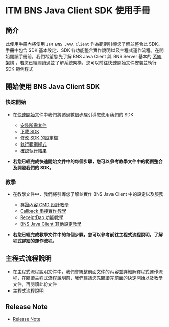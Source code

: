 # ITM BNS Java Client SDK 使用手冊

## 簡介

此使用手冊內將使用 `ITM BNS JAVA Client` 作為範例引導您了解並整合此 SDK。手冊中包含 SDK 基本設定、SDK 各功能整合實作說明以及主程式運作流程。在開始閱讀手冊前，我們希望您先了解 BNS Java Client 與 BNS Server 基本的 [系統架構](https://github.com/itrustmachines/itm-spo-sdk-doc) ，若您已經閱讀過並了解系統架構，您可以前往快速開始文件安裝並執行 SDK 範例程式

## 開始使用 BNS Java Client SDK

### 快速開始

- 在[快速開始](./doc/quick_start_zh.md)文件中我們將透過數個步驟引導您使用我們的 SDK
  - [安裝所需套件](./doc/quick_start_zh.md#1-安裝所需套件)
  - [下載 SDK](./doc/quick_start_zh.md#2-下載-sdk)
  - [修改 SDK 的設定檔](./doc/quick_start_zh.md#3-修改-sdk-設定檔)
  - [執行範例程式](./doc/quick_start_zh.md#4-執行範例程式)
  - [確認執行結果](./doc/quick_start_zh.md#5-確認執行結果)

- **若您已經完成快速開始文件中的每個步驟，您可以參考教學文件中的範例整合及開發我們的 SDK。**

### 教學

- 在教學文件中，我們將引導您了解並實作 BNS Java Client 中的設定以及服務
  - [存證內容 CMD 設計教學](./doc/cmd_zh.md)
  - [Callback 串接實作教學](./doc/callback_zh.md)
  - [ReceiptDao 功能教學](./doc/receiptDao_zh.md)
  - [BNS Java Client 其他設定教學](./doc/other_setting_zh.md)

- **若您已經完成教學文件中的每個步驟，您可以參考前往主程式流程說明，了解程式詳細的運作流程。**

## 主程式流程說明

- 在主程式流程說明文件中，我們會統整前面文件的內容並詳細解釋程式運作流程，在閱讀主程式流程說明前，我們建議您先閱讀完前面的快速開始以及教學文件，再閱讀此份文件
- [主程式流程說明](./doc/summary_zh.md)

## Release Note
- [Release Note](./doc/release_note.md)